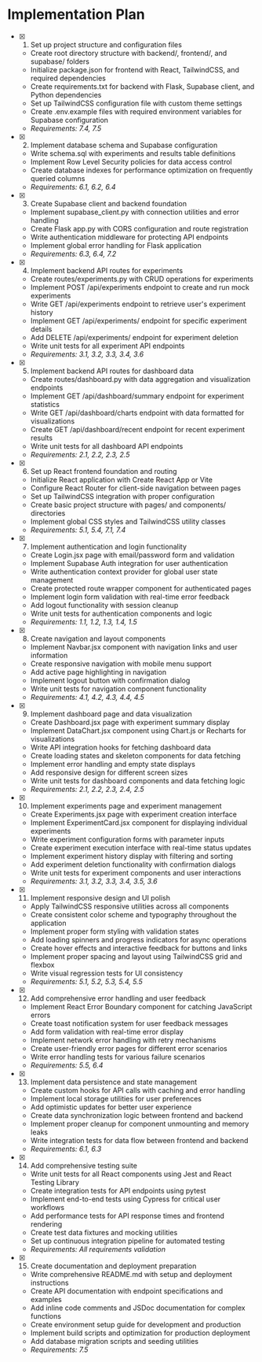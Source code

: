 # Implementation Plan

- [x] 1. Set up project structure and configuration files
  - Create root directory structure with backend/, frontend/, and supabase/ folders
  - Initialize package.json for frontend with React, TailwindCSS, and required dependencies
  - Create requirements.txt for backend with Flask, Supabase client, and Python dependencies
  - Set up TailwindCSS configuration file with custom theme settings
  - Create .env.example files with required environment variables for Supabase configuration
  - _Requirements: 7.4, 7.5_

- [x] 2. Implement database schema and Supabase configuration
  - Write schema.sql with experiments and results table definitions
  - Implement Row Level Security policies for data access control
  - Create database indexes for performance optimization on frequently queried columns
  - _Requirements: 6.1, 6.2, 6.4_

- [x] 3. Create Supabase client and backend foundation
  - Implement supabase_client.py with connection utilities and error handling
  - Create Flask app.py with CORS configuration and route registration
  - Write authentication middleware for protecting API endpoints
  - Implement global error handling for Flask application
  - _Requirements: 6.3, 6.4, 7.2_

- [x] 4. Implement backend API routes for experiments
  - Create routes/experiments.py with CRUD operations for experiments
  - Implement POST /api/experiments endpoint to create and run mock experiments
  - Write GET /api/experiments endpoint to retrieve user's experiment history
  - Implement GET /api/experiments/<id> endpoint for specific experiment details
  - Add DELETE /api/experiments/<id> endpoint for experiment deletion
  - Write unit tests for all experiment API endpoints
  - _Requirements: 3.1, 3.2, 3.3, 3.4, 3.6_

- [x] 5. Implement backend API routes for dashboard data
  - Create routes/dashboard.py with data aggregation and visualization endpoints
  - Implement GET /api/dashboard/summary endpoint for experiment statistics
  - Write GET /api/dashboard/charts endpoint with data formatted for visualizations
  - Create GET /api/dashboard/recent endpoint for recent experiment results
  - Write unit tests for all dashboard API endpoints
  - _Requirements: 2.1, 2.2, 2.3, 2.5_

- [x] 6. Set up React frontend foundation and routing
  - Initialize React application with Create React App or Vite
  - Configure React Router for client-side navigation between pages
  - Set up TailwindCSS integration with proper configuration
  - Create basic project structure with pages/ and components/ directories
  - Implement global CSS styles and TailwindCSS utility classes
  - _Requirements: 5.1, 5.4, 7.1, 7.4_

- [x] 7. Implement authentication and login functionality
  - Create Login.jsx page with email/password form and validation
  - Implement Supabase Auth integration for user authentication
  - Write authentication context provider for global user state management
  - Create protected route wrapper component for authenticated pages
  - Implement login form validation with real-time error feedback
  - Add logout functionality with session cleanup
  - Write unit tests for authentication components and logic
  - _Requirements: 1.1, 1.2, 1.3, 1.4, 1.5_

- [x] 8. Create navigation and layout components
  - Implement Navbar.jsx component with navigation links and user information
  - Create responsive navigation with mobile menu support
  - Add active page highlighting in navigation
  - Implement logout button with confirmation dialog
  - Write unit tests for navigation component functionality
  - _Requirements: 4.1, 4.2, 4.3, 4.4, 4.5_

- [x] 9. Implement dashboard page and data visualization
  - Create Dashboard.jsx page with experiment summary display
  - Implement DataChart.jsx component using Chart.js or Recharts for visualizations
  - Write API integration hooks for fetching dashboard data
  - Create loading states and skeleton components for data fetching
  - Implement error handling and empty state displays
  - Add responsive design for different screen sizes
  - Write unit tests for dashboard components and data fetching logic
  - _Requirements: 2.1, 2.2, 2.3, 2.4, 2.5_

- [x] 10. Implement experiments page and experiment management
  - Create Experiments.jsx page with experiment creation interface
  - Implement ExperimentCard.jsx component for displaying individual experiments
  - Write experiment configuration forms with parameter inputs
  - Create experiment execution interface with real-time status updates
  - Implement experiment history display with filtering and sorting
  - Add experiment deletion functionality with confirmation dialogs
  - Write unit tests for experiment components and user interactions
  - _Requirements: 3.1, 3.2, 3.3, 3.4, 3.5, 3.6_

- [x] 11. Implement responsive design and UI polish
  - Apply TailwindCSS responsive utilities across all components
  - Create consistent color scheme and typography throughout the application
  - Implement proper form styling with validation states
  - Add loading spinners and progress indicators for async operations
  - Create hover effects and interactive feedback for buttons and links
  - Implement proper spacing and layout using TailwindCSS grid and flexbox
  - Write visual regression tests for UI consistency
  - _Requirements: 5.1, 5.2, 5.3, 5.4, 5.5_

- [x] 12. Add comprehensive error handling and user feedback
  - Implement React Error Boundary component for catching JavaScript errors
  - Create toast notification system for user feedback messages
  - Add form validation with real-time error display
  - Implement network error handling with retry mechanisms
  - Create user-friendly error pages for different error scenarios
  - Write error handling tests for various failure scenarios
  - _Requirements: 5.5, 6.4_

- [x] 13. Implement data persistence and state management
  - Create custom hooks for API calls with caching and error handling
  - Implement local storage utilities for user preferences
  - Add optimistic updates for better user experience
  - Create data synchronization logic between frontend and backend
  - Implement proper cleanup for component unmounting and memory leaks
  - Write integration tests for data flow between frontend and backend
  - _Requirements: 6.1, 6.3_

- [x] 14. Add comprehensive testing suite
  - Write unit tests for all React components using Jest and React Testing Library
  - Create integration tests for API endpoints using pytest
  - Implement end-to-end tests using Cypress for critical user workflows
  - Add performance tests for API response times and frontend rendering
  - Create test data fixtures and mocking utilities
  - Set up continuous integration pipeline for automated testing
  - _Requirements: All requirements validation_

- [x] 15. Create documentation and deployment preparation
  - Write comprehensive README.md with setup and deployment instructions
  - Create API documentation with endpoint specifications and examples
  - Add inline code comments and JSDoc documentation for complex functions
  - Create environment setup guide for development and production
  - Implement build scripts and optimization for production deployment
  - Add database migration scripts and seeding utilities
  - _Requirements: 7.5_
